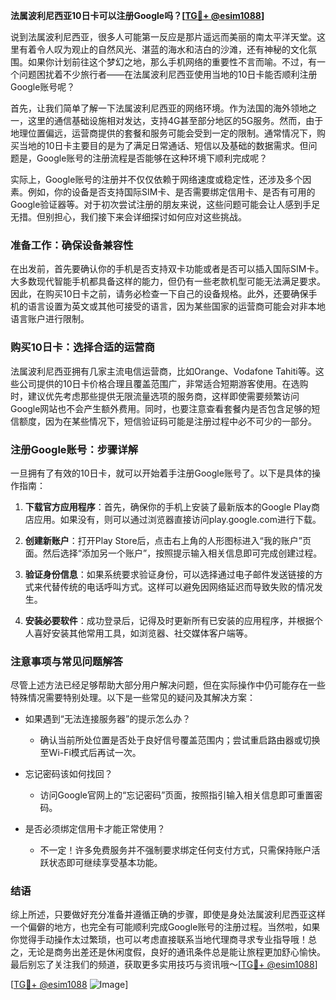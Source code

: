 **法属波利尼西亚10日卡可以注册Google吗？[[TG💪+ @esim1088](https://t.me/s/esim1088)]**

说到法属波利尼西亚，很多人可能第一反应是那片遥远而美丽的南太平洋天堂。这里有着令人叹为观止的自然风光、湛蓝的海水和洁白的沙滩，还有神秘的文化氛围。如果你计划前往这个梦幻之地，那么手机网络的重要性不言而喻。不过，有一个问题困扰着不少旅行者——在法属波利尼西亚使用当地的10日卡能否顺利注册Google账号呢？

首先，让我们简单了解一下法属波利尼西亚的网络环境。作为法国的海外领地之一，这里的通信基础设施相对发达，支持4G甚至部分地区的5G服务。然而，由于地理位置偏远，运营商提供的套餐和服务可能会受到一定的限制。通常情况下，购买当地的10日卡主要目的是为了满足日常通话、短信以及基础的数据需求。但问题是，Google账号的注册流程是否能够在这种环境下顺利完成呢？

实际上，Google账号的注册并不仅仅依赖于网络速度或稳定性，还涉及多个因素。例如，你的设备是否支持国际SIM卡、是否需要绑定信用卡、是否有可用的Google验证器等。对于初次尝试注册的朋友来说，这些问题可能会让人感到手足无措。但别担心，我们接下来会详细探讨如何应对这些挑战。

### 准备工作：确保设备兼容性

在出发前，首先要确认你的手机是否支持双卡功能或者是否可以插入国际SIM卡。大多数现代智能手机都具备这样的能力，但仍有一些老款机型可能无法满足要求。因此，在购买10日卡之前，请务必检查一下自己的设备规格。此外，还要确保手机的语言设置为英文或其他可接受的语言，因为某些国家的运营商可能会对非本地语言账户进行限制。

### 购买10日卡：选择合适的运营商

法属波利尼西亚拥有几家主流电信运营商，比如Orange、Vodafone Tahiti等。这些公司提供的10日卡价格合理且覆盖范围广，非常适合短期游客使用。在选购时，建议优先考虑那些提供无限流量选项的服务商，这样即使需要频繁访问Google网站也不会产生额外费用。同时，也要注意查看套餐内是否包含足够的短信额度，因为在某些情况下，短信验证码可能是注册过程中必不可少的一部分。

### 注册Google账号：步骤详解

一旦拥有了有效的10日卡，就可以开始着手注册Google账号了。以下是具体的操作指南：

1. **下载官方应用程序**：首先，确保你的手机上安装了最新版本的Google Play商店应用。如果没有，则可以通过浏览器直接访问play.google.com进行下载。
   
2. **创建新账户**：打开Play Store后，点击右上角的人形图标进入“我的账户”页面。然后选择“添加另一个账户”，按照提示输入相关信息即可完成创建过程。

3. **验证身份信息**：如果系统要求验证身份，可以选择通过电子邮件发送链接的方式来代替传统的电话呼叫方式。这样可以避免因网络延迟而导致失败的情况发生。

4. **安装必要软件**：成功登录后，记得及时更新所有已安装的应用程序，并根据个人喜好安装其他常用工具，如浏览器、社交媒体客户端等。

### 注意事项与常见问题解答

尽管上述方法已经足够帮助大部分用户解决问题，但在实际操作中仍可能存在一些特殊情况需要特别处理。以下是一些常见的疑问及其解决方案：

- 如果遇到“无法连接服务器”的提示怎么办？
  - 确认当前所处位置是否处于良好信号覆盖范围内；尝试重启路由器或切换至Wi-Fi模式后再试一次。

- 忘记密码该如何找回？
  - 访问Google官网上的“忘记密码”页面，按照指引输入相关信息即可重置密码。

- 是否必须绑定信用卡才能正常使用？
  - 不一定！许多免费服务并不强制要求绑定任何支付方式，只需保持账户活跃状态即可继续享受基本功能。

### 结语

综上所述，只要做好充分准备并遵循正确的步骤，即使是身处法属波利尼西亚这样一个偏僻的地方，也完全有可能顺利完成Google账号的注册过程。当然啦，如果你觉得手动操作太过繁琐，也可以考虑直接联系当地代理商寻求专业指导哦！总之，无论是商务出差还是休闲度假，良好的通讯条件总是能让旅程更加舒心愉快。最后别忘了关注我们的频道，获取更多实用技巧与资讯哦～[[TG💪+ @esim1088](https://t.me/s/esim1088)]

[[TG💪+ @esim1088](https://t.me/s/esim1088) ![Image](https://i.postimg.cc/4NQfJmqS/Snipaste-2025-05-13-00-14-12.png)]